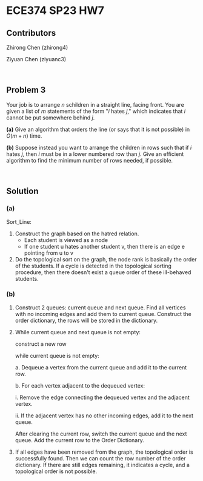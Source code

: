 # ECE374 SP23 HW7

## Contributors

Zhirong Chen (zhirong4)

Ziyuan Chen (ziyuanc3)

<br>

## Problem 3

Your job is to arrange $n$ schildren in a straight line, facing front. You are given a list of $m$ statements of the form "$i$ hates $j$," which indicates that $i$ cannot be put somewhere behind $j$.

**(a)** Give an algorithm that orders the line (or says that it is not possible) in $O(m + n)$ time.

**(b)** Suppose instead you want to arrange the children in rows such that if $i$ hates $j$, then $i$ must be in a lower numbered row than $j$. Give an efficient algorithm to find the minimum number of rows needed, if possible.

<br>

## Solution

### **(a)**

Sort_Line:

1. Construct the graph based on the hatred relation.
   - Each student is viewed as a node
   - If one student u hates another student v, then there is an edge e pointing from u to v
2. Do the topological sort on the graph, the node rank is basically the order of the students. If a cycle is detected in the topological sorting procedure, then there doesn't exist a queue order of these ill-behaved students.

### **(b)**

1. Construct 2 queues: current queue and next queue. Find all vertices with no incoming edges and add them to current queue. Construct the order dictionary, the rows will be stored in the dictionary.
2. While current queue and next queue is not empty:
   
    construct a new row

    while current queue is not empty:

    a. Dequeue a vertex from the current queue and add it to the current row.

    b. For each vertex adjacent to the dequeued vertex:

    i. Remove the edge connecting the dequeued vertex and the adjacent vertex.

    ii. If the adjacent vertex has no other incoming edges, add it to the next queue.

    After clearing the current row, switch the current queue and the next queue. Add the current row to the Order Dictionary.
3. If all edges have been removed from the graph, the topological order is successfully found. Then we can count the row number of the order dictionary. If there are still edges remaining, it indicates a cycle, and a topological order is not possible.


